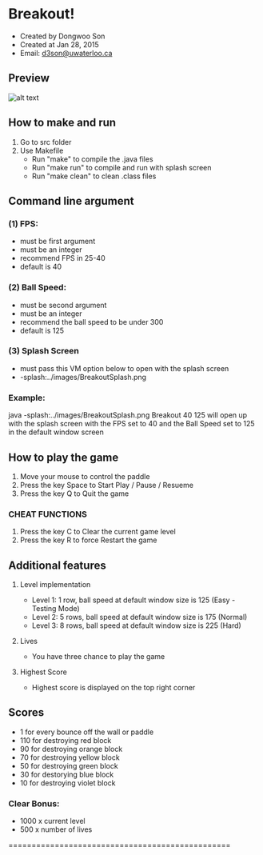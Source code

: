 
Breakout!
=========
- Created by Dongwoo Son
- Created at Jan 28, 2015
- Email: d3son@uwaterloo.ca

Preview
-------
![alt text](http://dongwoo1005.github.io/image/Breakout.png "Breakout level 3 view")


How to make and run
-------------------
1. Go to src folder
2. Use Makefile
    - Run "make" to compile the .java files
    - Run "make run" to compile and run with splash screen
    - Run "make clean" to clean .class files

Command line argument
---------------------
### (1) FPS:
- must be first argument
- must be an integer
- recommend FPS in 25-40
- default is 40

### (2) Ball Speed:
- must be second argument
- must be an integer
- recommend the ball speed to be under 300
- default is 125

### (3) Splash Screen
- must pass this VM option  below to open with the splash screen
- -splash:../images/BreakoutSplash.png

### Example:
java -splash:../images/BreakoutSplash.png Breakout 40 125 will open up with the splash screen with the FPS set to 40 and the Ball Speed set to 125 in the default window screen

How to play the game
--------------------
1. Move your mouse to control the paddle
2. Press the key Space to Start Play / Pause / Resueme
3. Press the key Q to Quit the game

### CHEAT FUNCTIONS
1. Press the key C to Clear the current game level
2. Press the key R to force Restart the game

Additional features
-------------------
1. Level implementation
    - Level 1: 1 row, ball speed at default window size is 125 (Easy - Testing Mode)
    - Level 2: 5 rows, ball speed at default window size is 175 (Normal)
    - Level 3: 8 rows, ball speed at default window size is 225 (Hard)

2. Lives
    - You have three chance to play the game

3. Highest Score
    - Highest score is displayed on the top right corner

Scores
------
+ 1 for every bounce off the wall or paddle
+ 110 for destroying red block
+ 90 for destroying orange block
+ 70 for destroying yellow block
+ 50 for destroying green block
+ 30 for destorying blue block
+ 10 for destroying violet block

### Clear Bonus:
+ 1000 x current level
+ 500 x number of lives

================================================
